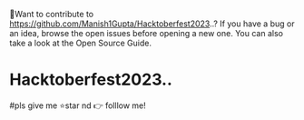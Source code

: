 👋Want to contribute to https://github.com/Manish1Gupta/Hacktoberfest2023..?
If you have a bug or an idea, browse the open issues before opening a new one. You can also take a look at the Open Source Guide.
# Hacktoberfest2023..
#pls give me ⭐star nd 👉 folllow me!
